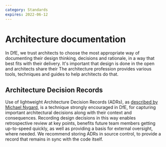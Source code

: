 ```yaml
---
category: Standards
expires: 2022-06-12
---
```


# Architecture documentation

In DfE, we trust architects to choose the most appropriate way of documenting their design thinking, decisions and rationale, in a way that best fits with their delivery. It's important that design is done in the open and architects share their The architecture profession provides various tools, techniques and guides to help architects do that.

## Architecture Decision Records

Use of lightweight Architecture Decision Records (ADRs), as [described by Michael Nygard](https://cognitect.com/blog/2011/11/15/documenting-architecture-decisions), is a technique strongly encouraged in DfE, for capturing important architectural decisions along with their context and consequences. Recording design decisions in this way enables retrospective review at key points, benefits future team members getting up-to-speed quickly, as well as providing a basis for external oversight, where needed. We recommend storing ADRs in source control, to provide a record that remains in sync with the code itself.
